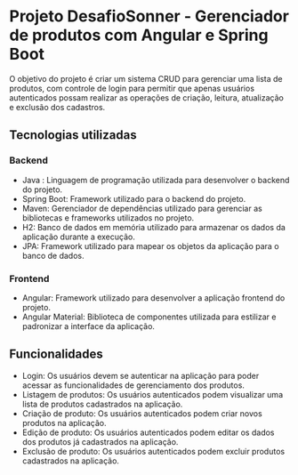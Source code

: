 # Projeto DesafioSonner - Gerenciador de produtos com Angular e Spring Boot

 O objetivo do projeto é criar um sistema CRUD para gerenciar uma lista de produtos, com controle de login para permitir que apenas usuários autenticados possam realizar as operações de criação, leitura, atualização e exclusão dos cadastros.

## Tecnologias utilizadas

### Backend
- Java : Linguagem de programação utilizada para desenvolver o backend do projeto.
- Spring Boot: Framework utilizado para o backend do projeto.
- Maven: Gerenciador de dependências utilizado para gerenciar as bibliotecas e frameworks utilizados no projeto.
- H2: Banco de dados em memória utilizado para armazenar os dados da aplicação durante a execução.
- JPA: Framework utilizado para mapear os objetos da aplicação para o banco de dados.

### Frontend
- Angular: Framework utilizado para desenvolver a aplicação frontend do projeto.
- Angular Material: Biblioteca de componentes utilizada para estilizar e padronizar a interface da aplicação.

## Funcionalidades
- Login: Os usuários devem se autenticar na aplicação para poder acessar as funcionalidades de gerenciamento dos produtos.
- Listagem de produtos: Os usuários autenticados podem visualizar uma lista de produtos cadastrados na aplicação.
- Criação de produto: Os usuários autenticados podem criar novos produtos na aplicação.
- Edição de produto: Os usuários autenticados podem editar os dados dos produtos já cadastrados na aplicação.
- Exclusão de produto: Os usuários autenticados podem excluir produtos cadastrados na aplicação.
